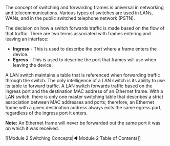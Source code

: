 The concept of switching and forwarding frames is universal in networking and telecommunications. Various types of switches are used in LANs, WANs, and in the public switched telephone network (PSTN).

The decision on how a switch forwards traffic is made based on the flow of that traffic. There are two terms associated with frames entering and leaving an interface:

- **Ingress** - This is used to describe the port where a frame enters the device.
- **Egress** - This is used to describe the port that frames will use when leaving the device.

A LAN switch maintains a table that is referenced when forwarding traffic through the switch. The only intelligence of a LAN switch is its ability to use its table to forward traffic. A LAN switch forwards traffic based on the ingress port and the destination MAC address of an Ethernet frame. With a LAN switch, there is only one master switching table that describes a strict association between MAC addresses and ports; therefore, an Ethernet frame with a given destination address always exits the same egress port, regardless of the ingress port it enters.

**Note:** An Ethernet frame will never be forwarded out the same port it was on which it was received.

[[Module 2 Switching Concepts|◀ Module 2 Table of Contents]]